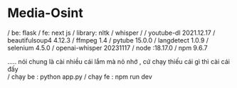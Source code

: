 # Media-Osint
/ be: flask
/ fe: next js
/ library: nltk  / whisper /
/ youtube-dl                      2021.12.17
/ beautifulsoup4                  4.12.3
/ ffmpeg                          1.4
/ pytube                          15.0.0
/ langdetect                      1.0.9
/ selenium                        4.5.0
/ openai-whisper                  20231117
/ node :18.17.0
/ npm 9.6.7

 ..... nói chung là cài nhiều cái lắm mà nỏ nhớ , cứ chạy thiếu cái gì thì cài cái đấy\
/ chạy be : python app.py
/ chạy fe : npm run dev 
